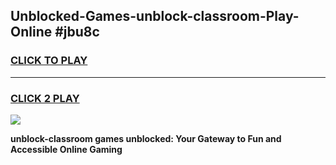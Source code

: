 
## Unblocked-Games-unblock-classroom-Play-Online #jbu8c
<h3>
<a href="https://news.freeplayer.one?title=unblock-classroom&ref=3">CLICK TO PLAY</a></h3>
<hr>

<h3>
<a href="https://news.freeplayer.one?title=unblock-classroom&ref=3">CLICK 2 PLAY</a>
  
</h3>

<a href="https://news.freeplayer.one?title=unblock-classroom&ref=3"><img src="https://clearcache.store/games.png"></a>


**unblock-classroom games unblocked: Your Gateway to Fun and Accessible Online Gaming**

